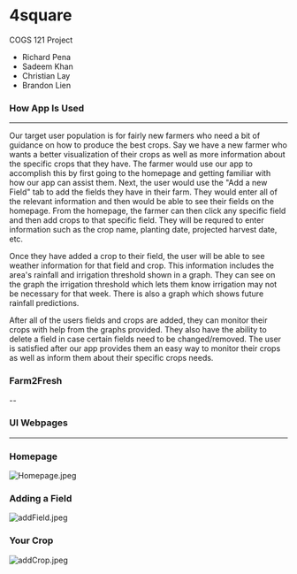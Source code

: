 # 4square
COGS 121 Project

* Richard Pena
* Sadeem Khan
* Christian Lay
* Brandon Lien

### How App Is Used
---

Our target user population is for fairly new farmers who need a bit of guidance on how to produce the best crops. Say we have a new farmer who wants a better visualization of their crops as well as more information about the specific crops that they have. The farmer would use our app to accomplish this by first going to the homepage and getting familiar with how our app can assist them. Next, the user would use the "Add a new Field" tab to add the fields they have in their farm. They would enter all of the relevant information and then would be able to see their fields on the homepage. From the homepage, the farmer can then click any specific field and then add crops to that specific field. They will be requred to enter information such as the crop name, planting date, projected harvest date, etc. 

Once they have added a crop to their field, the user will be able to see weather information for that field and crop. This information includes the area's rainfall and irrigation threshold shown in a graph. They can see on the graph the irrigation threshold which lets them know irrigation may not be necessary for that week. There is also a graph which shows future rainfall predictions. 

After all of the users fields and crops are added, they can monitor their crops with help from the graphs provided. They also have the ability to delete a field in case certain fields need to be changed/removed. The user is satisfied after our app provides them an easy way to monitor their crops as well as inform them about their specific crops needs.  

### Farm2Fresh
--


### UI Webpages
---

### Homepage
![Homepage.jpeg](Homepage.png)

### Adding a Field
![addField.jpeg](addField.png)

### Your Crop
![addCrop.jpeg](addCrop.png)




